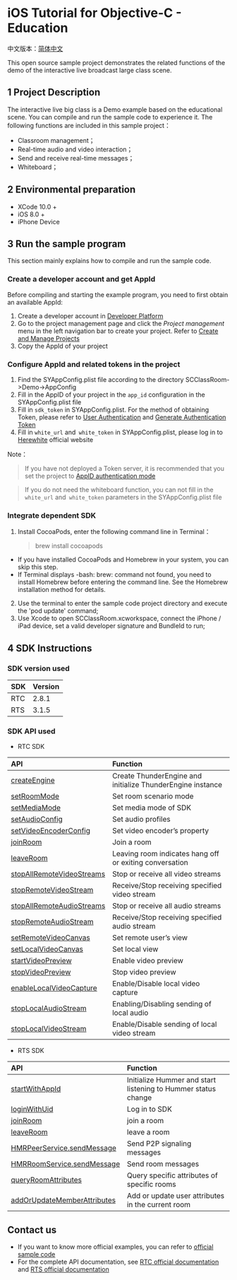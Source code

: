 # iOS Tutorial for Objective-C - Education

中文版本：[简体中文](README.md)

This open source sample project demonstrates the related functions of the demo of the interactive live broadcast large class scene.

## 1 Project Description

The interactive live big class is a Demo example based on the educational scene. You can compile and run the sample code to experience it. The following functions are included in this sample project：

- Classroom management；
- Real-time audio and video interaction；
- Send and receive real-time messages；
- Whiteboard；

## 2 Environmental preparation

- XCode 10.0 +
- iOS 8.0 +
- iPhone Device

## 3 Run the sample program

This section mainly explains how to compile and run the sample code.

### Create a developer account and get AppId

Before compiling and starting the example program, you need to first obtain an available AppId:

1. Create a developer account in [Developer Platform](https://docs.aivacom.com/cloud/en/platform/console/registration_and_login/registration_and_login.html)
2. Go to the project management page and click the *Project management* menu in the left navigation bar to create your project. Refer to [Create and Manage Projects](https://docs.aivacom.com/cloud/en/platform/console/create_and_manage_projects/create_and_manage_projects.html)
3. Copy the AppId of your project

   
### Configure AppId and related tokens in the project

1. Find the SYAppConfig.plist file according to the directory SCClassRoom->Demo->AppConfig
2. Fill in the AppID of your project in the `app_id` configuration in the SYAppConfig.plist file
3. Fill in `sdk_token` in SYAppConfig.plist. For the method of obtaining Token, please refer to [User Authentication](https://docs.aivacom.com/cloud/en/platform/other/user_auth.html) and [Generate Authentication Token ](https://docs.aivacom.com/cloud/en/product_category/rtc_service/rt_video_interaction/common_functions/generate_token/generate_token_java.html)
4. Fill in `white_url` and` white_token` in SYAppConfig.plist, please log in to [Herewhite](https://console.herewhite.com/) official website

Note：
> If you have not deployed a Token server, it is recommended that you set the project to [AppID authentication mode](https://docs.aivacom.com/cloud/en/platform/console/create_and_manage_projects/create_and_manage_projects.html)

> If you do not need the whiteboard function, you can not fill in the `white_url` and` white_token` parameters in the SYAppConfig.plist file

### Integrate dependent SDK

1. Install CocoaPods, enter the following command line in Terminal：  
    > brew install cocoapods  
* If you have installed CocoaPods and Homebrew in your system, you can skip this step.
* If Terminal displays -bash: brew: command not found, you need to install Homebrew before entering the command line. See the Homebrew installation method for details. 

2. Use the terminal to enter the sample code project directory and execute the 'pod update' command;
3. Use Xcode to open SCClassRoom.xcworkspace, connect the iPhone / iPad device, set a valid developer signature and BundleId to run;

## 4 SDK Instructions

### SDK version used

| SDK | Version |
|:----|:----|
| RTC | 2.8.1 |
| RTS | 3.1.5 |

### SDK API used

- RTC SDK

| API | Function |
|:-------------|:---------|
|[createEngine](http://docs.aivacom.com/cloud/en/product_category/rtc_service/rt_video_interaction/api/iOS/v2.8.0/function.html#thunderenginecreateenginesceneiddelegate)|Create ThunderEngine and initialize ThunderEngine instance|
|[setRoomMode](http://docs.aivacom.com/cloud/en/product_category/rtc_service/rt_video_interaction/api/iOS/v2.8.0/function.html#thunderenginesetroommode)|Set room scenario mode|
|[setMediaMode](http://docs.aivacom.com/cloud/en/product_category/rtc_service/rt_video_interaction/api/iOS/v2.8.0/function.html#thunderenginesetmediamode)|Set media mode of SDK|
|[setAudioConfig](http://docs.aivacom.com/cloud/en/product_category/rtc_service/rt_video_interaction/api/iOS/v2.8.0/function.html#thunderenginesetaudioconfigcommutmodescenariomode)|Set audio profiles|
|[setVideoEncoderConfig](http://docs.aivacom.com/cloud/en/product_category/rtc_service/rt_video_interaction/api/iOS/v2.8.0/function.html#thunderenginesetvideoencoderconfig)|Set video encoder’s property|
|[joinRoom](http://docs.aivacom.com/cloud/en/product_category/rtc_service/rt_video_interaction/api/iOS/v2.8.0/function.html#thunderenginejoinroomroomnameuid)|Join a room|
|[leaveRoom](http://docs.aivacom.com/cloud/en/product_category/rtc_service/rt_video_interaction/api/iOS/v2.8.0/function.html#thunderengineleaveroom)|Leaving room indicates hang off or exiting conversation|
|[stopAllRemoteVideoStreams](http://docs.aivacom.com/cloud/en/product_category/rtc_service/rt_video_interaction/api/iOS/v2.8.0/function.html#thunderenginestopallremotevideostreams)|Stop or receive all video streams|
|[stopRemoteVideoStream](http://docs.aivacom.com/cloud/en/product_category/rtc_service/rt_video_interaction/api/iOS/v2.8.0/function.html#thunderenginestopremotevideostreamstopped)|Receive/Stop receiving specified video stream|
|[stopAllRemoteAudioStreams](http://docs.aivacom.com/cloud/en/product_category/rtc_service/rt_video_interaction/api/iOS/v2.8.0/function.html#thunderenginestopallremoteaudiostreams)|Stop or receive all audio streams|
|[stopRemoteAudioStream](http://docs.aivacom.com/cloud/en/product_category/rtc_service/rt_video_interaction/api/iOS/v2.8.0/function.html#thunderenginestopremoteaudiostreamstopped)|Receive/Stop receiving specified audio stream|
|[setRemoteVideoCanvas](http://docs.aivacom.com/cloud/en/product_category/rtc_service/rt_video_interaction/api/iOS/v2.8.0/function.html#thunderenginesetremotevideocanvas)|Set remote user’s view|
|[setLocalVideoCanvas](http://docs.aivacom.com/cloud/en/product_category/rtc_service/rt_video_interaction/api/iOS/v2.8.0/function.html#thunderenginesetlocalvideocanvas)|Set local view|
|[startVideoPreview](http://docs.aivacom.com/cloud/en/product_category/rtc_service/rt_video_interaction/api/iOS/v2.8.0/function.html#thunderenginestartvideopreview)|Enable video preview|
|[stopVideoPreview](http://docs.aivacom.com/cloud/en/product_category/rtc_service/rt_video_interaction/api/iOS/v2.8.0/function.html#thunderenginestopvideopreview)|Stop video preview|
|[enableLocalVideoCapture](http://docs.aivacom.com/cloud/en/product_category/rtc_service/rt_video_interaction/api/iOS/v2.8.0/function.html#thunderengineenablelocalvideocapture)|Enable/Disable local video capture|
|[stopLocalAudioStream](http://docs.aivacom.com/cloud/en/product_category/rtc_service/rt_video_interaction/api/iOS/v2.8.0/function.html#thunderenginestoplocalaudiostream)|Enabling/Disabling sending of local audio|
|[stopLocalVideoStream](http://docs.aivacom.com/cloud/en/product_category/rtc_service/rt_video_interaction/api/iOS/v2.8.0/function.html#thunderenginestoplocalvideostream)|Enable/Disable sending of local video stream|


- RTS SDK

| API | Function |
|:-------------|:---------|
|[startWithAppId](https://docs.aivacom.com/cloud/en/product_category/rtm_service/instant_messaging/api/iOS/v3.1.3/function.html#hummerstartwithappidappversioneventobserver)|Initialize Hummer and start listening to Hummer status change|
|[loginWithUid](https://docs.aivacom.com/cloud/en/product_category/rtm_service/instant_messaging/api/iOS/v3.1.3/function.html#hummerloginwithuidregiontokencompletion)|Log in to SDK|
|[joinRoom](https://docs.aivacom.com/cloud/en/product_category/rtm_service/instant_messaging/api/iOS/v3.1.3/function.html#hmrroomservicejoinroomwithappextrasoptionscompletion)|join a room|
|[leaveRoom](https://docs.aivacom.com/cloud/en/product_category/rtm_service/instant_messaging/api/iOS/v3.1.3/function.html#hmrroomserviceleaveroomcompletion)|leave a room|
|[HMRPeerService.sendMessage](https://docs.aivacom.com/cloud/en/product_category/rtm_service/instant_messaging/api/iOS/v3.1.3/function.html#hmrpeerservicesendmessagewithoptionstousercompletion)|Send P2P signaling messages|
|[HMRRoomService.sendMessage](https://docs.aivacom.com/cloud/en/product_category/rtm_service/instant_messaging/api/iOS/v3.1.3/function.html#hmrroomservicesendmessagewithoptionsinroomcompletion)|Send room messages|
|[queryRoomAttributes](https://docs.aivacom.com/cloud/en/product_category/rtm_service/instant_messaging/api/iOS/v3.1.3/function.html#hmrroomservicequeryroomattributesbykeyscompletion)|Query specific attributes of specific rooms|
|[addOrUpdateMemberAttributes](https://docs.aivacom.com/cloud/en/product_category/rtm_service/instant_messaging/api/iOS/v3.1.3/function.html#hmrroomserviceaddorupdatememberattributesinroomwithattributesoptionscompletion)|Add or update user attributes in the current room|

## Contact us

- If you want to know more official examples, you can refer to [official sample code](https://github.com/Aivacom?tab=repositories)
- For the complete API documentation, see [RTC official documentation](https://docs.aivacom.com/cloud/en/product_category/rtc_service/rt_video_interaction/api/iOS/v2.8.0/category.html) and [RTS official documentation](https://docs.aivacom.com/cloud/en/product_category/rtm_service/instant_messaging/api/iOS/v3.1.3/category.html)
